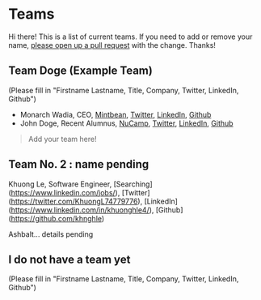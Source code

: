 # Teams

Hi there! This is a list of current teams. If you need to add or remove your name, [please open up a pull request](pages/procedures/pull-requests.md) with the change. Thanks!

## Team Doge (Example Team)

(Please fill in "Firstname Lastname, Title, Company, Twitter, LinkedIn, Github")

- Monarch Wadia, CEO, [Mintbean](https://mintbean.io), [Twitter](https://twitter.com/monarchwadia), [LinkedIn](https://www.linkedin.com/in/monarchwadia/), [Github](https://github.com/monarchwadia)
- John Doge, Recent Alumnus, [NuCamp](https://www.nucamp.co/), [Twitter](https://twitter.com/dogecoin?lang=en), [LinkedIn](https://www.linkedin.com/company/dogecoin/), [Github](https://github.com/dogecoin/dogecoin)

> Add your team here!

## Team No. 2 : name pending
Khuong Le, Software Engineer, [Searching] (https://www.linkedin.com/jobs/), [Twitter] (https://twitter.com/KhuongL74779776), [LinkedIn] (https://www.linkedin.com/in/khuonghle4/), [Github] (https://github.com/khnghle)

Ashbalt... details pending

## I do not have a team yet

(Please fill in "Firstname Lastname, Title, Company, Twitter, LinkedIn, Github")
